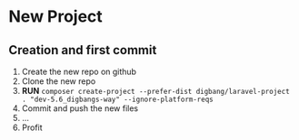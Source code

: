# New Project

## Creation and first commit
1. Create the new repo on github
2. Clone the new repo
3. **RUN** `composer create-project --prefer-dist digbang/laravel-project . "dev-5.6_digbangs-way" --ignore-platform-reqs`
4. Commit and push the new files
5. ...
6. Profit
